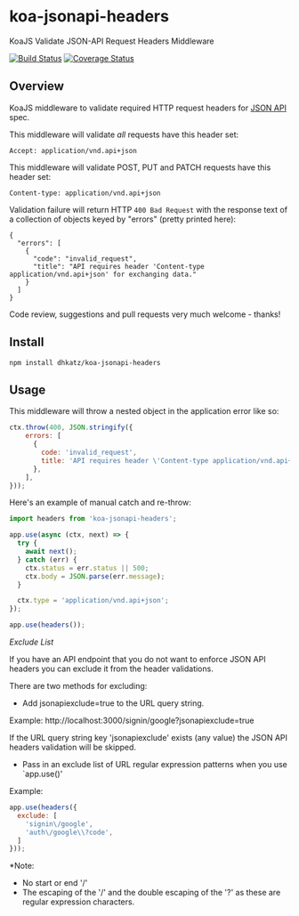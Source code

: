 koa-jsonapi-headers
===================

KoaJS Validate JSON-API Request Headers Middleware

[![Build Status](https://travis-ci.com/dhkatz/koa-jsonapi-headers.svg?branch=develop)](https://travis-ci.com/dhkatz/koa-jsonapi-headers)
[![Coverage Status](https://coveralls.io/repos/dhkatz/koa-jsonapi-headers/badge.png?branch=master)](https://coveralls.io/r/dhkatz/koa-jsonapi-headers?branch=master)  

## Overview

KoaJS middleware to validate required HTTP request headers for [JSON API](http://jsonapi.org/format/) spec.

This middleware will validate *all* requests have this header set:

```Accept: application/vnd.api+json```

This middleware will validate POST, PUT and PATCH requests have this header set:

```Content-type: application/vnd.api+json```

Validation failure will return HTTP `400 Bad Request` with the response text of a collection of objects keyed by "errors" (pretty printed here):

    {
      "errors": [
        {
          "code": "invalid_request",
          "title": "API requires header 'Content-type application/vnd.api+json' for exchanging data."
        }
      ]
    }

Code review, suggestions and pull requests very much welcome - thanks!

## Install

`npm install dhkatz/koa-jsonapi-headers`

## Usage

This middleware will throw a nested object in the application error like so:

```javascript
ctx.throw(400, JSON.stringify({
    errors: [
      {
        code: 'invalid_request',
        title: 'API requires header \'Content-type application/vnd.api+json\' for exchanging data.'
      },
    ],
}));
```

Here's an example of manual catch and re-throw:
```javascript
import headers from 'koa-jsonapi-headers';

app.use(async (ctx, next) => {
  try {
    await next();
  } catch (err) {
    ctx.status = err.status || 500;
    ctx.body = JSON.parse(err.message);
  }

  ctx.type = 'application/vnd.api+json';
});

app.use(headers());
```

*Exclude List*

If you have an API endpoint that you do not want to enforce JSON API headers you can exclude it from the header validations.

There are two methods for excluding:

- Add jsonapiexclude=true to the URL query string.

Example: http://localhost:3000/signin/google?jsonapiexclude=true

If the URL query string key 'jsonapiexclude' exists (any value) the JSON API headers validation will be skipped.

- Pass in an exclude list of URL regular expression patterns when you use `app.use()'

Example:

```javascript
app.use(headers({
  exclude: [
    'signin\/google',
    'auth\/google\\?code',
  ]
}));
```

*Note:

- No start or end '/'
- The escaping of the '/' and the double escaping of the '?' as these are regular expression characters.
